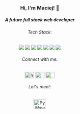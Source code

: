   <!-- ICON FROM  
  https://skills.thijs.gg 
  https://github.com/rahuldkjain
  https://shields.io
   -->

<h3 align="center">Hi, I'm Maciej! 🤝</h3> 
<h5 align="center">A future full stack web developer</h5>

<h6 align="center">Tech Stack:</h6>
  <p align="center">
    <img src="https://img.shields.io/badge/python-3670A0?style=flat&logo=python&logoColor=ffdd54">
    <img src="https://img.shields.io/badge/django-%23092E20.svg?style=flat&logo=django&logoColor=white">
    <img src="https://img.shields.io/badge/postgres-%23316192.svg?style=flat&logo=postgresql&logoColor=white">
    <img src="https://img.shields.io/badge/javascript-%23323330.svg?style=flat&logo=javascript&logoColor=%23F7DF1E">
    <img src="https://img.shields.io/badge/react-%2320232a.svg?style=flat&logo=react&logoColor=%2361DAFB">
    <img src="https://img.shields.io/badge/docker-%230db7ed.svg?style=flat&logo=docker&logoColor=white">
    <img src="https://img.shields.io/badge/redis-%23DD0031.svg?style=flat&logo=redis&logoColor=white">
</p>
 
<h6 align="center">Connect with me:</h6>
  <p align="center">
    <a href="https://twitter.com/maciej99247488" target="blank"><img align="center" src="https://raw.githubusercontent.com/rahuldkjain/github-profile-readme-generator/master/src/images/icons/Social/twitter.svg" alt="https://twitter.com/maciej99247488" height="20" width="30" /></a>
    <a href="https://linkedin.com/in/maciej-wasilewski-676799178" target="blank"><img align="center"  src="https://raw.githubusercontent.com/rahuldkjain/github-profile-readme-generator/master/src/images/icons/Social/linked-in-alt.svg" alt="maciej-wasilewski-676799178" height="20" width="30" /></a>
    <a href="https://instagram.com/maaciej.wasilewski" target="blank"><img align="center" src="https://raw.githubusercontent.com/rahuldkjain/github-profile-readme-generator/master/src/images/icons/Social/instagram.svg" alt="maaciej.wasilewski" height="20" width="30" /></a>
</p>

<h6 align="center">Let's meet:</h6>
  <p align="center">
    <a href="http://pywaw.org/spotkania/" target="blank"><img align="center" src="http://pywaw.org/static/img/logo.png" alt="PyWaw schedule" height="30"    width="40" /></a>


